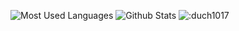 <!--
**duch1017/duch1017** is a ✨ _special_ ✨ repository because its `README.md` (this file) appears on your GitHub profile.

Here are some ideas to get you started:

- 🔭 I’m currently working on ...
- 🌱 I’m currently learning ...
- 👯 I’m looking to collaborate on ...
- 🤔 I’m looking for help with ...
- 💬 Ask me about ...
- 📫 How to reach me: ...
- 😄 Pronouns: ...
- ⚡ Fun fact: ...
-->

![Most Used Languages](https://github-readme-stats.vercel.app/api/top-langs/?username=duch1017&theme=dark&layout=compact)
![Github Stats](https://github-readme-stats.vercel.app/api?username=duch1017&show_icons=true&theme=dark&count_private=true)
![:duch1017](https://count.getloli.com/get/@:duch1017?theme=gelbooru-h)





